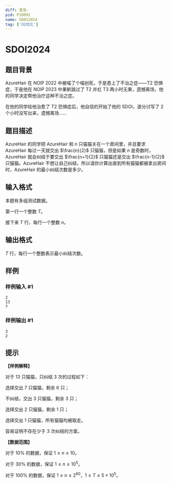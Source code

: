 ```yaml
---
diff: 普及-
pid: P10892
name: SDOI2024
tag: ['O2优化']
---
```

# SDOI2024
## 题目背景

AzureHair 在 NOIP 2022 中被喵了个喵创死，于是患上了不治之症——T2 恐惧症，于是他在 NOIP 2023 中果断跳过了 T2 并杠 T3 两小时无果，遗憾离场，他的同学决定帮他治疗这种不治之症。

在他的同学给他治愈了 T2 恐惧症后，他自信的开始了他的 SDOI，遂分讨写了 $2$ 个小时没写出来，遗憾离场……
## 题目描述

AzureHair 的同学把 AzureHair 和 $n$ 只猫猫关在一个房间里，并且要求 AzureHair 每过一天就交出 $\frac{n}{2}$ 只猫猫，但是如果 $n$ 是奇数时，AzureHair 就会纠结于要交出 $\frac{n+1}{2}$ 只猫猫还是交出 $\frac{n-1}{2}$ 只猫猫。AzureHair 不想让自己纠结，所以请你计算出直到所有猫猫都被拿出房间时，AzureHair 的最小纠结次数是多少。
## 输入格式

本题有多组测试数据。

第一行一个整数 $T$。

接下来 $T$ 行，每行一个整数 $n$。
## 输出格式

$T$ 行，每行一个整数表示最小纠结次数。
## 样例

### 样例输入 #1
```
2
13
7
```
### 样例输出 #1
```
3
2
```
## 提示

**【样例解释】**

对于 $13$ 只猫猫，只纠结 $3$ 次的过程如下：

选择交出 $7$ 只猫猫，剩余 $6$ 只；

不纠结，交出 $3$ 只猫猫，剩余 $3$ 只；

选择交出 $2$ 只猫猫，剩余 $1$ 只；

选择交出 $1$ 只猫猫，所有猫猫均被取走。

容易证明不存在少于 $3$ 次纠结的方案。

**【数据范围】**

对于 $10\%$ 的数据，保证 $1\le n \le 10$。

对于 $30\%$ 的数据，保证 $1\le n \le 10^{5}$。

对于 $100\%$ 的数据，保证 $1\le n \le 2^{60}$，$1 \le T \le 5\times 10^5$。
